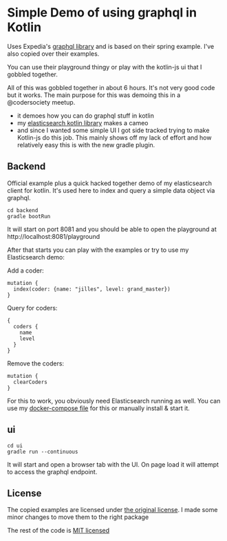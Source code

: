 # Simple Demo of using graphql in Kotlin 

Uses Expedia's [graphql library](https://github.com/ExpediaGroup/graphql-kotlin) and is based on their spring example. I've also copied over their examples.

You can use their playground thingy or play with the kotlin-js ui that I gobbled together.

All of this was gobbled together in about 6 hours. It's not very good code but it works. The main purpose for this was demoing this in a @codersociety meetup.

- it demoes how you can do graphql stuff in kotlin
- my [elasticsearch kotlin library](https://github.com/jillesvangurp/es-kotlin-wrapper-client) makes a cameo
- and since I wanted some simple UI I got side tracked trying to make Kotlin-js do this job. This mainly shows off my lack of effort and how relatively easy this is with the new gradle plugin.

## Backend

Official example plus a quick hacked together demo of my elasticsearch client for kotlin. It's used here to index and query a simple data object via graphql.

```
cd backend
gradle bootRun
```

It will start on port 8081 and you should be able to open the playground at http://localhost:8081/playground

After that starts you can play with the examples or try to use my Elasticsearch demo:

Add a coder:

```
mutation {
  index(coder: {name: "jilles", level: grand_master})
}
```

Query for coders:
```
{
  coders {
    name
    level
  }
}
```

Remove the coders:

```
mutation {
  clearCoders
}
```

For this to work, you obviously need Elasticsearch running as well. You can use my [docker-compose file](https://github.com/jillesvangurp/es-kotlin-wrapper-client/tree/master/es_kibana) for this or manually install & start it.

## ui

```
cd ui
gradle run --continuous
```

It will start and open a browser tab with the UI. On page load it will attempt to access the graphql endpoint.

## License

The copied examples are licensed under [the original license](https://github.com/ExpediaGroup/graphql-kotlin/blob/master/LICENSE). 
I made some minor changes to move them to the right package

The rest of the code is [MIT licensed](LICENSE)
